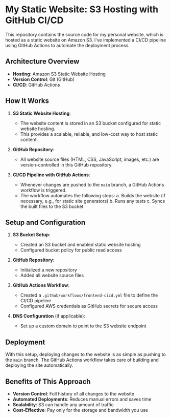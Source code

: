 # My Static Website: S3 Hosting with GitHub CI/CD

This repository contains the source code for my personal website, which is hosted as a static website on Amazon S3. I've implemented a CI/CD pipeline using GitHub Actions to automate the deployment process.

## Architecture Overview

- **Hosting**: Amazon S3 Static Website Hosting
- **Version Control**: Git (GitHub)
- **CI/CD**: GitHub Actions

## How It Works

1. **S3 Static Website Hosting**: 
   - The website content is stored in an S3 bucket configured for static website hosting.
   - This provides a scalable, reliable, and low-cost way to host static content.

2. **GitHub Repository**:
   - All website source files (HTML, CSS, JavaScript, images, etc.) are version-controlled in this GitHub repository.

3. **CI/CD Pipeline with GitHub Actions**:
   - Whenever changes are pushed to the `main` branch, a GitHub Actions workflow is triggered.
   - The workflow automates the following steps:
     a. Builds the website (if necessary, e.g., for static site generators)
     b. Runs any tests
     c. Syncs the built files to the S3 bucket

## Setup and Configuration

1. **S3 Bucket Setup**:
   - Created an S3 bucket and enabled static website hosting
   - Configured bucket policy for public read access

2. **GitHub Repository**:
   - Initialized a new repository
   - Added all website source files

3. **GitHub Actions Workflow**:
   - Created a `.github/workflows/frontend-cicd.yml` file to define the CI/CD pipeline
   - Configured AWS credentials as GitHub secrets for secure access

4. **DNS Configuration** (if applicable):
   - Set up a custom domain to point to the S3 website endpoint

## Deployment

With this setup, deploying changes to the website is as simple as pushing to the `main` branch. The GitHub Actions workflow takes care of building and deploying the site automatically.

## Benefits of This Approach

- **Version Control**: Full history of all changes to the website
- **Automated Deployments**: Reduces manual errors and saves time
- **Scalability**: S3 can handle any amount of traffic
- **Cost-Effective**: Pay only for the storage and bandwidth you use